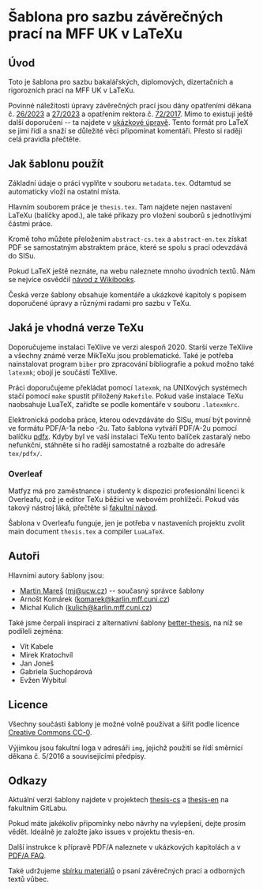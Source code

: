 # Šablona pro sazbu závěrečných prací na MFF UK v LaTeXu

## Úvod

Toto je šablona pro sazbu bakalářských, diplomových, dizertačních
a rigorozních prací na MFF UK v LaTeXu.

Povinné náležitosti úpravy závěrečných prací jsou dány opatřeními děkana
č. [26/2023](https://www.mff.cuni.cz/cs/vnitrni-zalezitosti/predpisy/opatreni-dekana/opatreni-dekana-c-26-2023)
a [27/2023](https://www.mff.cuni.cz/cs/vnitrni-zalezitosti/predpisy/opatreni-dekana/opatreni-dekana-c-27-2023)
a opatřením rektora č. [72/2017](https://cuni.cz/UK-8701.html).
Mimo to existují ještě další doporučení -- ta najdete v
[ukázkové úpravě](https://kam.mff.cuni.cz/thesis-templates/).
Tento formát pro LaTeX se jimi řídí a snaží se důležité věci připomínat
komentáři. Přesto si raději celá pravidla přečtěte.

## Jak šablonu použít

Základní údaje o práci vyplňte v souboru `metadata.tex`. Odtamtud se automaticky
vloží na ostatní místa.

Hlavním souborem práce je `thesis.tex`. Tam najdete nejen nastavení LaTeXu
(balíčky apod.), ale také příkazy pro vložení souborů s jednotlivými částmi
práce.

Kromě toho můžete přeložením `abstract-cs.tex` a `abstract-en.tex` získat
PDF se samostatným abstraktem práce, které se spolu s prací odevzdává do SISu.

Pokud LaTeX ještě neznáte, na webu naleznete mnoho úvodních textů.
Nám se nejvíce osvědčil [návod z Wikibooks](http://en.wikibooks.org/wiki/LaTeX).

Česká verze šablony obsahuje komentáře a ukázkové kapitoly s popisem doporučené
úpravy a různými radami pro sazbu v TeXu.

## Jaká je vhodná verze TeXu

Doporučujeme instalaci TeXlive ve verzi alespoň 2020. Starší verze TeXlive
a všechny známé verze MikTeXu jsou problematické. Také je potřeba nainstalovat
program `biber` pro zpracování bibliografie a pokud možno také `latexmk`;
obojí je součástí TeXlive.

Práci doporučujeme překládat pomocí `latexmk`, na UNIXových systémech stačí
pomocí `make` spustit přiložený `Makefile`. Pokud vaše instalace TeXu naobsahuje
LuaTeX, zařiďte se podle komentáře v souboru `.latexmkrc`.

Elektronická podoba práce, kterou odevzdáváte do SISu, musí být povinně
ve formátu PDF/A-1a nebo -2u. Tato šablona vytváří PDF/A-2u pomocí balíčku
[pdfx](https://www.ctan.org/tex-archive/macros/latex/contrib/pdfx). Kdyby
byl ve vaší instalaci TeXu tento balíček zastaralý nebo nefunkční, stáhněte
si ho raději samostatně a rozbalte do adresáře `tex/pdfx/`.

### Overleaf

Matfyz má pro zaměstnance i studenty k dispozici profesionální licenci
k Overleafu, což je editor TeXu běžící ve webovém prohlížeči. Pokud vás takový
nástroj láká, přečtěte si
[fakultní návod](https://www.mff.cuni.cz/cs/vnitrni-zalezitosti/it-a-sluzby/cloudove-sluzby/overleaf-na-mff-uk).

Šablona v Overleafu funguje, jen je  potřeba v nastaveních projektu zvolit main
document `thesis.tex` a compiler `LuaLaTeX`.

## Autoři

Hlavními autory šablony jsou:

- [Martin Mareš](https://mj.ucw.cz/) (<mj@ucw.cz>) -- současný správce šablony
- Arnošt Komárek (<komarek@karlin.mff.cuni.cz>)
- Michal Kulich (<kulich@karlin.mff.cuni.cz>)

Také jsme čerpali inspiraci z alternativní šablony [better-thesis](https://github.com/exaexa/better-mff-thesis),
na níž se podíleli zejména:

- Vít Kabele
- Mirek Kratochvíl
- Jan Joneš
- Gabriela Suchopárová
- Evžen Wybitul

## Licence

Všechny součásti šablony je možné volně používat a šířit podle licence
[Creative Commons CC-0](https://creativecommons.org/public-domain/cc0/).

Výjimkou jsou fakultní loga v adresáři `img`, jejichž použití se řídí směrnicí
děkana č. 5/2016 a souvisejícími předpisy.

## Odkazy

Aktuální verzi šablony najdete v projektech
[thesis-cs](https://gitlab.mff.cuni.cz/teaching/thesis-templates/thesis-cs) a
[thesis-en](https://gitlab.mff.cuni.cz/teaching/thesis-templates/thesis-en)
na fakultním GitLabu.

Pokud máte jakékoliv připomínky nebo návrhy na vylepšení, dejte prosím vědět.
Ideálně je založte jako issues v projektu thesis-en.

Další instrukce k přípravě PDF/A naleznete v ukázkových kapitolách
a v [PDF/A FAQ](https://mj.ucw.cz/vyuka/bc/pdfaq.html).

Také udržujeme [sbírku materiálů](https://mj.ucw.cz/vyuka/bc/) o psaní
závěrečných prací a odborných textů vůbec.
